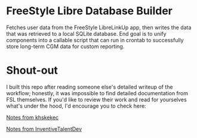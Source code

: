 # FreeStyle Libre Database Builder

Fetches user data from the FreeStyle LibreLinkUp app, then writes the data that was retrieved to a local SQLite database. End goal is to unify components into a callable script that can run in crontab to successfully store long-term CGM data for custom reporting.

# Shout-out

I built this repo after reading someone else's detailed writeup of the workflow;
honestly, it was impossible to find detailed documentation from FSL themselves.
If you'd like to review their work and read for yourselves what's under the hood,
I'd encourage you to check here:

[Notes from khskekec](https://gist.github.com/khskekec/6c13ba01b10d3018d816706a32ae8ab2)

[Notes from InventiveTalentDev](https://github.com/InventivetalentDev/LibreViewApi/blob/master/LibreLinkUpApi.md)

